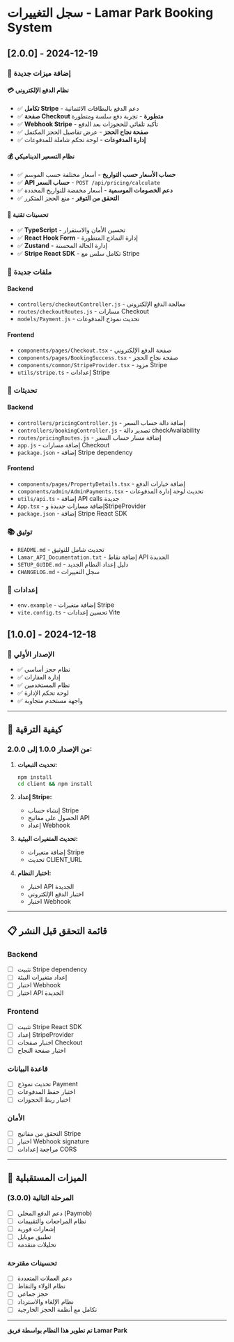# سجل التغييرات - Lamar Park Booking System

## [2.0.0] - 2024-12-19

### 🎉 إضافة ميزات جديدة

#### 💳 نظام الدفع الإلكتروني
- ✅ **تكامل Stripe** - دعم الدفع بالبطاقات الائتمانية
- ✅ **صفحة Checkout متطورة** - تجربة دفع سلسة ومتطورة
- ✅ **Webhook Stripe** - تأكيد تلقائي للحجوزات بعد الدفع
- ✅ **صفحة نجاح الحجز** - عرض تفاصيل الحجز المكتمل
- ✅ **إدارة المدفوعات** - لوحة تحكم شاملة للمدفوعات

#### 💰 نظام التسعير الديناميكي
- ✅ **حساب الأسعار حسب التواريخ** - أسعار مختلفة حسب الموسم
- ✅ **API حساب السعر** - `POST /api/pricing/calculate`
- ✅ **دعم الخصومات الموسمية** - أسعار مخفضة للتواريخ المحددة
- ✅ **التحقق من التوفر** - منع الحجز المتكرر

#### 🔧 تحسينات تقنية
- ✅ **TypeScript** - تحسين الأمان والاستقرار
- ✅ **React Hook Form** - إدارة النماذج المتطورة
- ✅ **Zustand** - إدارة الحالة المحسنة
- ✅ **Stripe React SDK** - تكامل سلس مع Stripe

### 📁 ملفات جديدة

#### Backend
- `controllers/checkoutController.js` - معالجة الدفع الإلكتروني
- `routes/checkoutRoutes.js` - مسارات Checkout
- `models/Payment.js` - تحديث نموذج المدفوعات

#### Frontend
- `components/pages/Checkout.tsx` - صفحة الدفع الإلكتروني
- `components/pages/BookingSuccess.tsx` - صفحة نجاح الحجز
- `components/common/StripeProvider.tsx` - مزود Stripe
- `utils/stripe.ts` - إعدادات Stripe

### 🔄 تحديثات

#### Backend
- `controllers/pricingController.js` - إضافة دالة حساب السعر
- `controllers/bookingController.js` - تصدير دالة checkAvailability
- `routes/pricingRoutes.js` - إضافة مسار حساب السعر
- `app.js` - إضافة مسارات Checkout
- `package.json` - إضافة Stripe dependency

#### Frontend
- `components/pages/PropertyDetails.tsx` - إضافة خيارات الدفع
- `components/admin/AdminPayments.tsx` - تحديث لوحة إدارة المدفوعات
- `utils/api.ts` - إضافة API calls جديدة
- `App.tsx` - إضافة مسارات جديدة وStripeProvider
- `package.json` - إضافة Stripe React SDK

### 📚 توثيق
- `README.md` - تحديث شامل للتوثيق
- `Lamar_API_Documentation.txt` - إضافة نقاط API الجديدة
- `SETUP_GUIDE.md` - دليل إعداد النظام الجديد
- `CHANGELOG.md` - سجل التغييرات

### 🔧 إعدادات
- `env.example` - إضافة متغيرات Stripe
- `vite.config.ts` - تحسين إعدادات Vite

## [1.0.0] - 2024-12-18

### 🎯 الإصدار الأولي
- ✅ نظام حجز أساسي
- ✅ إدارة العقارات
- ✅ نظام المستخدمين
- ✅ لوحة تحكم الإدارة
- ✅ واجهة مستخدم متجاوبة

---

## 🚀 كيفية الترقية

### من الإصدار 1.0.0 إلى 2.0.0:

1. **تحديث التبعيات:**
   ```bash
   npm install
   cd client && npm install
   ```

2. **إعداد Stripe:**
   - إنشاء حساب Stripe
   - الحصول على مفاتيح API
   - إعداد Webhook

3. **تحديث المتغيرات البيئية:**
   - إضافة متغيرات Stripe
   - تحديث CLIENT_URL

4. **اختبار النظام:**
   - اختبار API الجديدة
   - اختبار الدفع الإلكتروني
   - اختبار Webhook

---

## 📋 قائمة التحقق قبل النشر

### Backend
- [ ] تثبيت Stripe dependency
- [ ] إعداد متغيرات البيئة
- [ ] اختبار Webhook
- [ ] اختبار API الجديدة

### Frontend
- [ ] تثبيت Stripe React SDK
- [ ] إعداد StripeProvider
- [ ] اختبار صفحات Checkout
- [ ] اختبار صفحة النجاح

### قاعدة البيانات
- [ ] تحديث نموذج Payment
- [ ] اختبار حفظ المدفوعات
- [ ] اختبار ربط الحجوزات

### الأمان
- [ ] التحقق من مفاتيح Stripe
- [ ] اختبار Webhook signature
- [ ] مراجعة إعدادات CORS

---

## 🔮 الميزات المستقبلية

### المرحلة التالية (3.0.0)
- [ ] دعم الدفع المحلي (Paymob)
- [ ] نظام المراجعات والتقييمات
- [ ] إشعارات فورية
- [ ] تطبيق موبايل
- [ ] تحليلات متقدمة

### تحسينات مقترحة
- [ ] دعم العملات المتعددة
- [ ] نظام الولاء والنقاط
- [ ] حجز جماعي
- [ ] نظام الإلغاء والاسترداد
- [ ] تكامل مع أنظمة الحجز الخارجية

---

**تم تطوير هذا النظام بواسطة فريق Lamar Park** 
